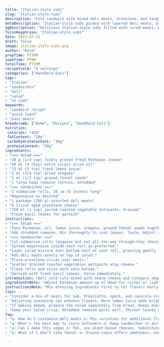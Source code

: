 ```yaml
---
title: "Italian-style subs"
slug: "italian-style-subs"
description: "Cold sandwich with mixed deli meats, provolone, and tangy marinated vegetable salad tossed with romaine and zesty dressing. Quick to assemble, with flavored oil, lemon juice, oregano, and ground fennel seeds adding a punch to the creamy dressing. Perfect size submarine rolls filled with layers of ingredients. No nuts. A bite loaded with acidic, salty, and herb notes. 4 servings, easy prep, no cooking needed."
metaDescription: "Italian-style subs packed with layered deli meats, provolone, and zesty marinated salad. Quick, flavorful sandwich perfect for lunch."
ogDescription: "Delicious Italian-style subs filled with cured meats, provolone, and tangy salad. Quick to assemble, great for lunch on the go."
focusKeyphrase: "Italian-style subs"
date: 2025-07-23
draft: false
image: italian-style-subs.png
author: "Kate"
prepTime: PT30M
cookTime: PT0M
totalTime: PT30M
recipeYield: "4 servings"
categories: ["Handheld Eats"]
tags:
- "Italian"
- "sandwiches"
- "deli"
- "salad"
- "no cook"
keywords:
- "sandwich recipe"
- "quick lunch"
- "easy meals"
breadcrumb: ["Home", "Recipes", "Handheld Eats"]
nutrition: 
 calories: "420"
 fatContent: "28g"
 carbohydrateContent: "30g"
 proteinContent: "20g"
ingredients:
- "=== Salad ==="
- "28 g (1/3 cup) finely grated fresh Parmesan cheese"
- "60 ml (4 tbsp) extra virgin olive oil"
- "15 ml (3 tsp) fresh lemon juice"
- "3 ml (3/4 tsp) dried oregano"
- "2 ml (1/2 tsp) ground fennel seeds"
- "1 large head romaine lettuce, shredded"
- "=== Sandwiches ==="
- "2 submarine rolls, 20 cm (8 inches) long"
- "Mayonnaise as desired"
- "1 package (200 g) assorted deli meats"
- "6 slices aged provolone cheese"
- "250 ml (1 cup) jarred roasted vegetable antipasto, drained"
- "Fresh basil leaves for garnish"
instructions:
- "=== Salad ==="
- "Toss Parmesan, oil, lemon juice, oregano, ground fennel seeds together in a medium bowl. Season lightly with salt and black pepper."
- "Add shredded romaine. Mix thoroughly to coat leaves. Taste. Adjust seasoning—more salt, lemon, or oil as needed."
- "=== Sandwiches ==="
- "Cut submarine rolls longwise but not all the way through—they should hinge open."
- "Spread mayonnaise inside each roll as preferred."
- "Layer salad mixture over bottom half of each roll, pressing gently."
- "Add deli meats evenly on top of salad."
- "Place provolone slices over meats."
- "Scatter drained roasted vegetables antipasto atop cheese."
- "Close rolls and slice each into halves."
- "Garnish with fresh basil leaves. Serve immediately."
introduction: "Deli cold cuts mixed with sharp cheese and vinegary veggies. Romaine lettuce tossed in a tangy, spiced Parmesan dressing. Layers in sub rolls providing crunch, cream, and herb aromas. No cooking needed, just assemble and munch. A twist on classic Italian subs with ground fennel spice and fresh lemon for brightness. Substitute jarred antipasto for fresh roasted vegetables to save time, yet still tangy and sweet. Meats changed with coppa and speck instead of standard salami. Simple, grab-and-go lunch, packed with flavor and texture contrast. Fennel gives a slight anise note, oregano adds warmth."
ingredientsNote: "Adjust Parmesan amount up or down for richer or lighter cheese flavor; shredded romaine works best for texture, not too watery. Swapping fennel seeds with toasted cumin seeds can give a smokier twist. Use aged provolone here, but mozzarella or fontina are good alternatives if milder cheese is preferred. Mayonnaise can be replaced with pesto spread for herbiness. Changing deli meats to include prosciutto and soppressata keeps it Italian but varies taste. Drain the antipasto thoroughly so sandwiches don’t get soggy—jarred or homemade both work. Rolls should be fresh with a slight crust, soft inside. Basil garnish is optional, adds freshness and a pop of color."
instructionsNote: "Mix dressing ingredients first to let flavors marry—wait at least 5 minutes before tossing salad for better depth. When finely grating Parmesan, avoid powdery bits for texture. Slice rolls carefully to keep them hinged, so fillings don’t spill. Layer salad first, then cold cuts, then cheese, finally antipasto to prevent sogginess but keep taste balance. Serve sandwiches immediately to keep crispness—lettuce wilts with standing. If preparing ahead, keep salad and bread separate until serving, assemble last minute. For extra flavor, toast bread lightly before assembly, but optional. Slice subs on a diagonal for easier eating and presentation. Use a sharp serrated knife for clean cuts without mashing bread."
tips:
- "Consider a mix of meats for sub. Prosciutto, speck, and capicola create depth. Combine with aged provolone for flavor contrast. Don't forget to drain roasted vegetables well. Extra moisture makes everything soggy. Use fresh, crusty rolls for ideal texture and bite. Layering is crucial. Salad first, then meats, cheese topping last. This order helps keep the sandwich balanced—avoiding sogginess."
- "Adjusting seasoning can enhance flavors. More lemon juice adds brightness. A touch of salt balances acidity really well. Fennel gives a hint of sweetness, try more or less to suit taste. For a creamy twist, mix mayonnaise with a hint of Dijon mustard. It adds tang. And basil garnish is a fresh touch. Not needed but brightens the appearance."
- "If making ahead, prepare the salad separately from bread. Keeps everything fresh until served. Let salad marinate. Flavors develop nicely. Prepare antipasto too, drain well. Soggy buns ruin sandwiches. If time allows, toast rolls for added texture. Just lightly to avoid overpowering flavors. It warms ingredients subtly. Slice sandwiches on a diagonal. Makes for easier handling."
- "Keep your salad crisp. Shredded romaine works well. Thicker leaves might make bites unwieldy. A tip—grate Parmesan finely. Avoid powder for better texture in salad. Clean knife is vital for cutting subs. Serrated knife cuts without crushing. An easier experience while eating. Don’t pack too tightly. Air helps enjoy flavors. Aim for even layers, not overwhelming. That’s the key."
faq:
- "q: How do I customize deli meats a: Mix varieties for additional flavor. Prosciutto, capicola, or salami all work. Balance saltiness with milder cheese. Swap ingredients to meet preferences. Change antipasto for lighter fresh veggies."
- "q: What's the best way to store leftovers a: Keep sandwiches in airtight containers. Best for a day or two. Don't freeze as bread quality suffers. Store salads separately too. Combine before eating. Enjoy freshness every time."
- "q: Can I make this vegan a: Yes, use plant-based cheeses. Substitute deli meats for marinated tofu or smoked tempeh. Use pickled veggies for tang. Keep dressing plant-based to match flavors. Don't compromise on taste."
- "q: What if I don’t like fennel a: Ground cumin offers smokiness. Use thyme or basil for a warmer touch. Swap dried herbs. Customize to suit palates. Experiment with what's on hand, results can surprise."

---
```


